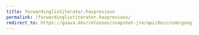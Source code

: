 ```yaml
---
title: forwardinglistiterator.hasprevious
permalink: /forwardinglistiterator.hasprevious/
redirect_to: https://guava.dev/releases/snapshot-jre/api/docs/com/google/common/collect/ForwardingListIterator.html#hasPrevious--
---
```

